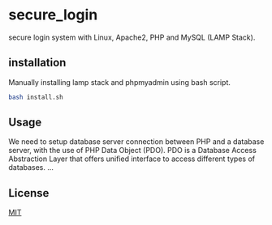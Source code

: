 # secure_login

secure login system with Linux, Apache2, PHP and MySQL (LAMP Stack).

## installation
Manually installing lamp stack and phpmyadmin using bash script.
```bash
bash install.sh
```

## Usage

We need to setup database server connection between PHP and a database server, with the use of PHP Data Object (PDO). PDO is a Database Access Abstraction Layer that offers unified interface to access different types of databases. 
...

## License
[MIT](https://choosealicense.com/licenses/mit/)
